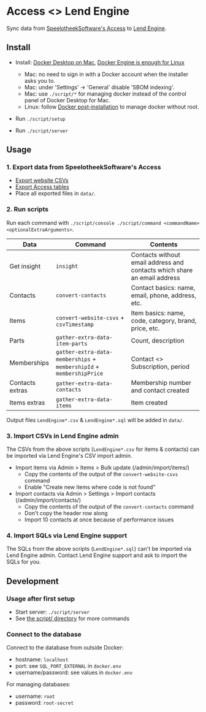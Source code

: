 # Access <> Lend Engine

Sync data from [SpeelotheekSoftware's Access](https://speelotheeksoftware.nl/) to [Lend Engine](https://www.lend-engine.com/).


## Install

- Install: [Docker Desktop on Mac](https://docs.docker.com/desktop/install/mac-install/), [Docker Engine is enough for Linux](https://docs.docker.com/engine/install/ubuntu/)
    - Mac: no need to sign in with a Docker account when the installer asks you to.
    - Mac: under 'Settings' -> 'General' disable 'SBOM indexing'.
    - Mac: use `./script/*` for managing docker instead of the control panel of Docker Desktop for Mac.
    - Linux: follow [Docker post-installation](https://docs.docker.com/engine/install/linux-postinstall/) to manage docker without root.

- Run `./script/setup`
- Run `./script/server`


## Usage

### 1. Export data from SpeelotheekSoftware's Access

- [Export website CSVs](/docs/Export%20website%20CSVs.md)
- [Export Access tables](/docs/Export%20Access%20tables.md)
- Place all exported files in `data/`.

### 2. Run scripts

Run each command with `./script/console ./script/command <commandName> <optionalExtraArguments>`.

| Data | Command | Contents |
| --- | --- | --- |
| Get insight | `insight` | Contacts without email address and contacts which share an email address |
| Contacts | `convert-contacts` | Contact basics: name, email, phone, address, etc. |
| Items | `convert-website-csvs` + `csvTimestamp` | Item basics: name, code, category, brand, price, etc. |
| Parts | `gather-extra-data-item-parts` | Count, description |
| Memberships | `gather-extra-data-memberships` + `membershipId` + `membershipPrice` | Contact <> Subscription, period |
| Contacts extras | `gather-extra-data-contacts` | Membership number and contact created |
| Items extras | `gather-extra-data-items` | Item created |

Output files `LendEngine*.csv` & `LendEngine*.sql` will be added in `data/`.

### 3. Import CSVs in Lend Engine admin

The CSVs from the above scripts (`LendEngine*.csv` for items & contacts) can be imported via Lend Engine's CSV import admin.

- Import items via Admin > Items > Bulk update (/admin/import/items/)
	- Copy the contents of the output of the `convert-website-csvs` command
	- Enable "Create new items where code is not found"
- Import contacts via Admin > Settings > Import contacts (/admin/import/contacts/)
	- Copy the contents of the output of the `convert-contacts` command
	- Don't copy the header row along
	- Import 10 contacts at once because of performance issues

### 4. Import SQLs via Lend Engine support

The SQLs from the above scripts (`LendEngine*.sql`) can't be imported via Lend Engine admin.
Contact Lend Engine support and ask to import the SQLs for you.


## Development

### Usage after first setup

- Start server: `./script/server`
- See [the script/ directory](/script/README.md) for more commands

### Connect to the database

Connect to the database from outside Docker:

- hostname: `localhost`
- port: see `SQL_PORT_EXTERNAL` in `docker.env`
- username/password: see values in `docker.env`

For managing databases:

- username: `root`
- password: `root-secret`
